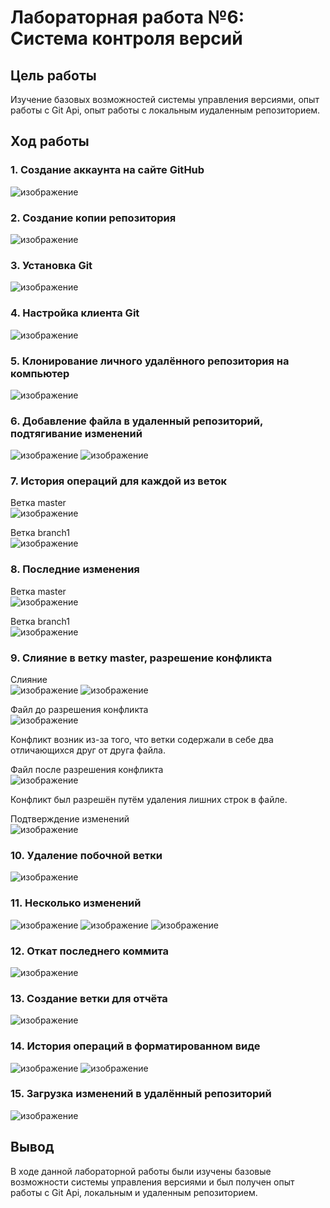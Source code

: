# Лабораторная работа №6: Система контроля версий
## Цель работы
Изучение базовых возможностей системы управления версиями, опыт работы с Git Api, опыт работы с локальным иудаленным репозиторием.
## Ход работы
### 1. Создание аккаунта на сайте GitHub
![изображение](https://github.com/Natasikk/LR6/blob/Report/Images/1.jpg)

### 2. Создание копии репозитория
![изображение](https://github.com/Natasikk/LR6/blob/Report/Images/2.jpg)

### 3. Установка Git
![изображение](https://github.com/Natasikk/LR6/blob/Report/Images/3.jpg)

### 4. Настройка клиента Git
![изображение](https://github.com/Natasikk/LR6/blob/Report/Images/4.jpg)

### 5. Клонирование личного удалённого репозитория на компьютер
![изображение](https://github.com/Natasikk/LR6/blob/Report/Images/5.jpg)

### 6. Добавление файла в удаленный репозиторий, подтягивание изменений
![изображение](https://github.com/Natasikk/LR6/blob/Report/Images/6.jpg)
![изображение](https://github.com/Natasikk/LR6/blob/Report/Images/7.jpg)

### 7. История операций для каждой из веток
Ветка master \
![изображение](https://github.com/Natasikk/LR6/blob/Report/Images/8.jpg)

Ветка branch1 \
![изображение](https://github.com/Natasikk/LR6/blob/Report/Images/9.jpg)

### 8. Последние изменения
Ветка master \
![изображение](https://github.com/Natasikk/LR6/blob/Report/Images/10.jpg)

Ветка branch1 \
![изображение](https://github.com/Natasikk/LR6/blob/Report/Images/11.jpg)

### 9. Слияние в ветку master, разрешение конфликта
Слияние \
![изображение](https://github.com/Natasikk/LR6/blob/Report/Images/12.jpg)
![изображение](https://github.com/Natasikk/LR6/blob/Report/Images/13.jpg)

Файл до разрешения конфликта \
![изображение](https://github.com/Natasikk/LR6/blob/Report/Images/14.jpg)

Конфликт возник из-за того, что ветки содержали в себе два отличающихся друг от друга файла.

Файл после разрешения конфликта \
![изображение](https://github.com/Natasikk/LR6/blob/Report/Images/15.jpg)

Конфликт был разрешён путём удаления лишних строк в файле.

Подтверждение изменений \
![изображение](https://github.com/Natasikk/LR6/blob/Report/Images/16.jpg)

### 10. Удаление побочной ветки
![изображение](https://github.com/Natasikk/LR6/blob/Report/Images/17.jpg)

### 11. Несколько изменений
![изображение](https://github.com/Natasikk/LR6/blob/Report/Images/18.jpg)
![изображение](https://github.com/Natasikk/LR6/blob/Report/Images/19.jpg)
![изображение](https://github.com/Natasikk/LR6/blob/Report/Images/20.jpg)

### 12. Откат последнего коммита
![изображение](https://github.com/Natasikk/LR6/blob/Report/Images/21.jpg)

### 13. Создание ветки для отчёта
![изображение](https://github.com/Natasikk/LR6/blob/Report/Images/22.jpg)

### 14. История операций в форматированном виде
![изображение](https://github.com/Natasikk/LR6/blob/Report/Images/23.jpg)
![изображение](https://github.com/Natasikk/LR6/blob/Report/Images/24.jpg)

### 15. Загрузка изменений в удалённый репозиторий
![изображение](https://github.com/Natasikk/LR6/blob/Report/Images/25.jpg)

## Вывод
В ходе данной лабораторной работы были изучены базовые возможности системы управления версиями и был получен опыт работы с Git Api, локальным и удаленным репозиторием.
